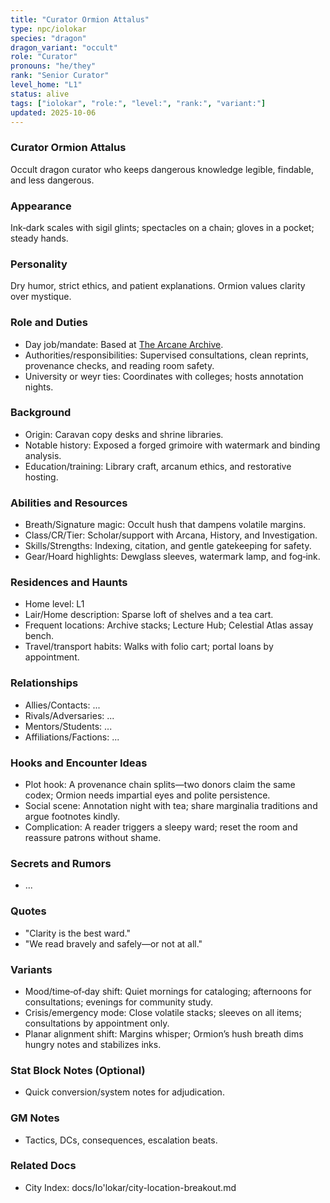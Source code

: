 ```yaml
---
title: "Curator Ormion Attalus"
type: npc/iolokar
species: "dragon"
dragon_variant: "occult"
role: "Curator"
pronouns: "he/they"
rank: "Senior Curator"
level_home: "L1"
status: alive
tags: ["iolokar", "role:", "level:", "rank:", "variant:"]
updated: 2025-10-06
---
```

### Curator Ormion Attalus

Occult dragon curator who keeps dangerous knowledge legible, findable, and less dangerous.

### Appearance

Ink‑dark scales with sigil glints; spectacles on a chain; gloves in a pocket; steady hands.

### Personality

Dry humor, strict ethics, and patient explanations. Ormion values clarity over mystique.

### Role and Duties

- Day job/mandate: Based at [The Arcane Archive](docs/Io'lokar/Locations/the-arcane-archive.md).
- Authorities/responsibilities: Supervised consultations, clean reprints, provenance checks, and reading room safety.
- University or weyr ties: Coordinates with colleges; hosts annotation nights.

### Background

- Origin: Caravan copy desks and shrine libraries.
- Notable history: Exposed a forged grimoire with watermark and binding analysis.
- Education/training: Library craft, arcanum ethics, and restorative hosting.

### Abilities and Resources

- Breath/Signature magic: Occult hush that dampens volatile margins.
- Class/CR/Tier: Scholar/support with Arcana, History, and Investigation.
- Skills/Strengths: Indexing, citation, and gentle gatekeeping for safety.
- Gear/Hoard highlights: Dewglass sleeves, watermark lamp, and fog‑ink.

### Residences and Haunts

 - Home level: L1
- Lair/Home description: Sparse loft of shelves and a tea cart.
- Frequent locations: Archive stacks; Lecture Hub; Celestial Atlas assay bench.
- Travel/transport habits: Walks with folio cart; portal loans by appointment.

### Relationships

- Allies/Contacts: ...
- Rivals/Adversaries: ...
- Mentors/Students: ...
- Affiliations/Factions: ...

### Hooks and Encounter Ideas

- Plot hook: A provenance chain splits—two donors claim the same codex; Ormion needs impartial eyes and polite persistence.
- Social scene: Annotation night with tea; share marginalia traditions and argue footnotes kindly.
- Complication: A reader triggers a sleepy ward; reset the room and reassure patrons without shame.

### Secrets and Rumors

- ...

### Quotes

- "Clarity is the best ward."
- "We read bravely and safely—or not at all."

### Variants

- Mood/time‑of‑day shift: Quiet mornings for cataloging; afternoons for consultations; evenings for community study.
- Crisis/emergency mode: Close volatile stacks; sleeves on all items; consultations by appointment only.
- Planar alignment shift: Margins whisper; Ormion’s hush breath dims hungry notes and stabilizes inks.

### Stat Block Notes (Optional)

- Quick conversion/system notes for adjudication.

### GM Notes

- Tactics, DCs, consequences, escalation beats.

### Related Docs

- City Index: docs/Io'lokar/city-location-breakout.md
